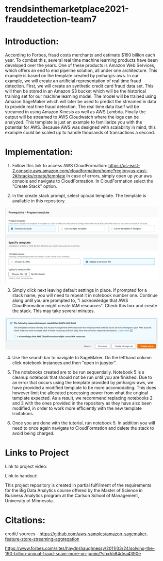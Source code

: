 # trendsinthemarketplace2021-frauddetection-team7

# Introduction:  
   
According to Forbes, fraud costs merchants and estimate $190 billion each year. To combat this, several real time machine learning products have been developed over the years. One of these products is Amazon Web Services, which offers an end to end pipeline solution, all under one architecture. This example is based on the template created by pmhargis-aws. In our example, we will create an artificial representation of real time fraud detection. First, we will create an synthetic credit card fraud data set. This will then be stored in an Amazon S3 bucket which will be the historical training set for our machine learning model. The model will be trained using Amazon SageMaker which will later be used to predict the streamed in data to provide real time fraud detection. The real time data itself will be streamed in using Amazon Kinesis as well as AWS Lambda. Finally the output will be streamed to AWS Cloudwatch where the logs can be analyzed. This template is just an example to familiarize you with the potential for AWS. Because AWS was designed with scalability in mind, this example could be scaled up to handle thousands of transactions a second.


# Implementation:
1. Follow this link to access AWS CloudFormation: https://us-east-2.console.aws.amazon.com/cloudformation/home?region=us-east-2#/stacks/create/template 
    In case of errors, simply open up your aws console and navigate to CloudFormation. In CloudFormation select the "Create Stack" option.
    
2. In the create stack prompt, select upload template. The template is available in this repository.


![](images/template_upload.PNG)

3. Simply click next leaving default settings in place. If prompted for a stack name, you will need to repeat it in notebook number one. Continue along until you are prompted to, "I acknowledge that AWS CloudFormation might create IAM resources". Check this box and create the stack. This may take several minutes.

![](images/checkbox_create_stack.PNG)

4. Use the search bar to navigate to SageMaker. On the lefthand column click notebook instances and then "open in jupyter".

5. The notebooks created are to be run sequentially. Notebook 5 is a cleanup notebook that should not be run until you are finished. Due to an error that occurs using the template provided by pmhargis-aws, we have provided a modified template to be more accomodating. This does however limit the allocated processing power from what the original template expected. As a result, we recommend replacing notebooks 2 and 3 with the ones provided in the repository as they have also been modified, in order to work more efficiently with the new template limitations.

6. Once you are done with the tutorial, run notebook 5. In addition you will need to once again navigate to CloudFormation and delete the stack to avoid being charged.

# Links to Project

Link to project video:

Link to handout:

This project repository is created in partial fulfillment of the requirements for the Big Data Analytics course offered by the Master of Science in Business Analytics program at the Carlson School of Management, University of Minnesota.

# Citations:

credit/ sources - 
https://github.com/aws-samples/amazon-sagemaker-feature-store-streaming-aggregation

https://www.forbes.com/sites/haydnshaughnessy/2011/03/24/solving-the-190-billion-annual-fraud-scam-more-on-jumio/?sh=5584dea4390e 
